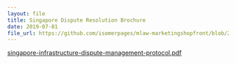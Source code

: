 ```yaml
---
layout: file
title: Singapore Dispute Resolution Brochure
date: 2019-07-01
file_url: https://github.com/isomerpages/mlaw-marketingshopfront/blob/272d8d473128d66ad56f899c121e770548d2d16b/resources/useful-links/_posts/singapore-dispute-resolution-brochure-jul-2019.pdf
---
```


[singapore-infrastructure-dispute-management-protocol.pdf](https://github.com/isomerpages/mlaw-marketingshopfront/files/6624675/singapore-infrastructure-dispute-management-protocol.pdf)
